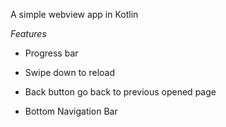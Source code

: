A simple webview app in Kotlin

*Features*

- Progress bar

- Swipe down to reload

- Back button go back to previous opened page

- Bottom Navigation Bar

